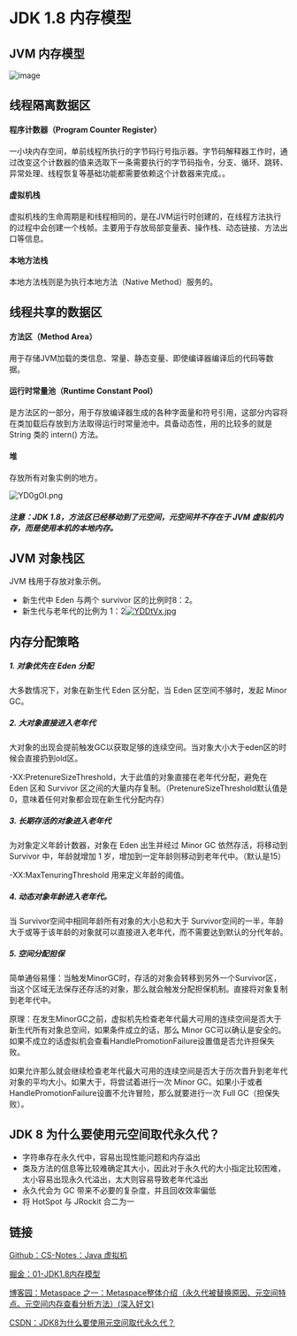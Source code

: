 # JDK 1.8 内存模型

## JVM 内存模型



![image](https://user-gold-cdn.xitu.io/2020/5/15/17217e5339c06701?imageView2/0/w/1280/h/960/format/webp/ignore-error/1)



## 线程隔离数据区

#### 程序计数器（Program Counter Register）

一小块内存空间，单前线程所执行的字节码行号指示器。字节码解释器工作时，通过改变这个计数器的值来选取下一条需要执行的字节码指令，分支、循环、跳转、异常处理、线程恢复等基础功能都需要依赖这个计数器来完成。。

#### 虚拟机栈

虚拟机栈的生命周期是和线程相同的，是在JVM运行时创建的，在线程方法执行的过程中会创建一个栈帧。主要用于存放局部变量表、操作栈、动态链接、方法出口等信息。

#### 本地方法栈

本地方法栈则是为执行本地方法（Native Method）服务的。

## 线程共享的数据区

#### 方法区（Method Area）

用于存储JVM加载的类信息、常量、静态变量、即使编译器编译后的代码等数据。

#### 运行时常量池（Runtime Constant Pool）

是方法区的一部分，用于存放编译器生成的各种字面量和符号引用，这部分内容将在类加载后存放到方法取得运行时常量池中。具备动态性，用的比较多的就是 String 类的 intern() 方法。

#### 堆

存放所有对象实例的地方。



![YD0gOI.png](https://user-gold-cdn.xitu.io/2020/5/15/17217e53e03aa740?imageView2/0/w/1280/h/960/format/webp/ignore-error/1)



##### 注意：JDK 1.8，方法区已经移动到了元空间，元空间并不存在于 JVM 虚拟机内存，而是使用本机的本地内存。

## JVM 对象栈区

JVM 栈用于存放对象示例。

- 新生代中 Eden 与两个 survivor 区的比例时8：2。
- 新生代与老年代的比例为 1：2[![YDDtVx.jpg](https://user-gold-cdn.xitu.io/2020/5/15/17217e54304567f9?imageView2/0/w/1280/h/960/format/webp/ignore-error/1)](https://imgchr.com/i/YDDtVx)

## 内存分配策略

##### 1. 对象优先在 Eden 分配

大多数情况下，对象在新生代 Eden 区分配，当 Eden 区空间不够时，发起 Minor GC。

##### 2. 大对象直接进入老年代

大对象的出现会提前触发GC以获取足够的连续空间。当对象大小大于eden区的时候会直接扔到old区。

-XX:PretenureSizeThreshold，大于此值的对象直接在老年代分配，避免在 Eden 区和 Survivor 区之间的大量内存复制。（PretenureSizeThreshold默认值是0，意味着任何对象都会现在新生代分配内存）

##### 3. 长期存活的对象进入老年代

为对象定义年龄计数器，对象在 Eden 出生并经过 Minor GC 依然存活，将移动到 Survivor 中，年龄就增加 1 岁，增加到一定年龄则移动到老年代中。（默认是15）

-XX:MaxTenuringThreshold 用来定义年龄的阈值。

##### 4. 动态对象年龄进入老年代。

当 Survivor空间中相同年龄所有对象的大小总和大于 Survivor空间的一半，年龄大于或等于该年龄的对象就可以直接进入老年代，而不需要达到默认的分代年龄。

##### 5. 空间分配担保

简单通俗易懂：当触发MinorGC时，存活的对象会转移到另外一个Survivor区，当这个区域无法保存还存活的对象，那么就会触发分配担保机制。直接将对象复制到老年代中。

原理：在发生MinorGC之前，虚拟机先检查老年代最大可用的连续空间是否大于新生代所有对象总空间，如果条件成立的话，那么 Minor GC可以确认是安全的。如果不成立的话虚拟机会查看HandlePromotionFailure设置值是否允许担保失败。

如果允许那么就会继续检查老年代最大可用的连续空间是否大于历次晋升到老年代对象的平均大小。如果大于，将尝试着进行一次 Minor GC。如果小于或者HandlePromotionFailure设置不允许冒险，那么就要进行一次 Full GC（担保失败）。

## JDK 8 为什么要使用元空间取代永久代？

- 字符串存在永久代中，容易出现性能问题和内存溢出
- 类及方法的信息等比较难确定其大小，因此对于永久代的大小指定比较困难，太小容易出现永久代溢出，太大则容易导致老年代溢出
- 永久代会为 GC 带来不必要的复杂度，并且回收效率偏低
- 将 HotSpot 与 JRockit 合二为一

## 链接

[Github：CS-Notes：Java 虚拟机](https://github.com/CyC2018/CS-Notes/blob/master/notes/Java%20%E8%99%9A%E6%8B%9F%E6%9C%BA.md)

[掘金：01-JDK1.8内存模型](https://juejin.im/post/6844904160031145991#heading-20)

[博客园：Metaspace 之一：Metaspace整体介绍（永久代被替换原因、元空间特点、元空间内存查看分析方法）(深入好文)](https://www.cnblogs.com/duanxz/p/3520829.html)

[CSDN：JDK8为什么要使用元空间取代永久代？](https://blog.csdn.net/meism5/article/details/104936566/)